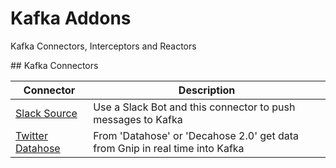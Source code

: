 # Kafka Addons

Kafka Connectors, Interceptors and Reactors

## Kafka Connectors

| Connector                                                    | Description                                                                   |
|--------------------------------------------------------------| ------------------------------------------------------------------------------|
| [Slack Source](kafka-connect-slack/README.md)                | Use a Slack Bot and this connector to push messages to Kafka                  |
| [Twitter Datahose](kafka-connect-twitter-decahose/README.md) | From 'Datahose' or 'Decahose 2.0' get data from Gnip in real time into Kafka  |
